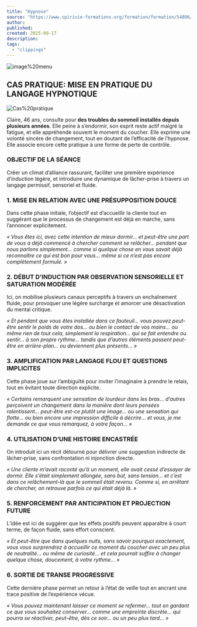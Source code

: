 ```yaml
---
title: "Hypnose"
source: "https://www.spirivie-formations.org/formation/formation/54896/?idmodule=556575&idpage=4752416&suite"
author:
published:
created: 2025-09-17
description:
tags:
  - "clippings"
---
```

![image%20menu](https://da32ev14kd4yl.cloudfront.net/versioned/spirivie-formations/image%20menu.png "image%20menu")

## CAS PRATIQUE: MISE EN PRATIQUE DU LANGAGE HYPNOTIQUE

![Cas%20pratique](https://da32ev14kd4yl.cloudfront.net/versioned/spirivie-formations/Hypnose/Module%206/Cas%20pratique.jpg "Cas%20pratique")

Claire, 46 ans, consulte pour **des troubles du sommeil installés depuis plusieurs années**. Elle peine à s’endormir, son esprit reste actif malgré la fatigue, et elle appréhende souvent le moment du coucher. Elle exprime une volonté sincère de changement, tout en doutant de l’efficacité de l’hypnose. Elle associe encore cette pratique à une forme de perte de contrôle.

### OBJECTIF DE LA SÉANCE

Créer un climat d’alliance rassurant, faciliter une première expérience d’induction légère, et introduire une dynamique de lâcher-prise à travers un langage permissif, sensoriel et fluide.

### 1\. MISE EN RELATION AVEC UNE PRÉSUPPOSITION DOUCE

Dans cette phase initiale, l’objectif est d’accueillir la cliente tout en suggérant que le processus de changement est déjà en marche, sans l’annoncer explicitement.

*« Vous êtes ici, avec cette intention de mieux dormir… et peut-être une part de vous a déjà commencé à chercher comment se relâcher… pendant que nous parlons simplement… comme si quelque chose en vous savait déjà reconnaître ce qui est bon pour vous… même si ce n’est pas encore complètement formulé. »*

### 2\. DÉBUT D’INDUCTION PAR OBSERVATION SENSORIELLE ET SATURATION MODÉRÉE

Ici, on mobilise plusieurs canaux perceptifs à travers un enchaînement fluide, pour provoquer une légère surcharge et amorcer une désactivation du mental critique.

*« Et pendant que vous êtes installée dans ce fauteuil… vous pouvez peut-être sentir le poids de votre dos… ou bien le contact de vos mains… ou même rien de tout cela, simplement la respiration… qui se fait entendre ou sentir… à son propre rythme… tandis que d’autres éléments passent peut-être en arrière-plan… ou deviennent plus présents… »*

### 3\. AMPLIFICATION PAR LANGAGE FLOU ET QUESTIONS IMPLICITES

Cette phase joue sur l’ambiguïté pour inviter l’imaginaire à prendre le relais, tout en évitant toute direction explicite.

*« Certains remarquent une sensation de lourdeur dans les bras… d’autres perçoivent un changement dans la manière dont leurs pensées ralentissent… peut-être est-ce plutôt une image… ou une sensation qui flotte… ou bien encore une impression difficile à décrire… et vous, je me demande ce que vous remarquez, à votre façon… »*

### 4\. UTILISATION D’UNE HISTOIRE ENCASTRÉE

On introduit ici un récit détourné pour délivrer une suggestion indirecte de lâcher-prise, sans confrontation ni injonction directe.

*« Une cliente m’avait raconté qu’à un moment, elle avait cessé d’essayer de dormir. Elle s’était simplement allongée, sans but, sans tension… et c’est dans ce relâchement-là que le sommeil était revenu. Comme si, en arrêtant de chercher, on retrouve parfois ce qui était déjà là. »*

### 5\. RENFORCEMENT PAR ANTICIPATION ET PROJECTION FUTURE

L’idée est ici de suggérer que les effets positifs peuvent apparaître à court terme, de façon fluide, sans effort conscient.

*« Et peut-être que dans quelques nuits, sans savoir pourquoi exactement, vous vous surprendrez à accueillir ce moment du coucher avec un peu plus de neutralité… ou même de curiosité… et cela pourrait suffire à changer quelque chose, doucement, à votre rythme… »*

### 6\. SORTIE DE TRANSE PROGRESSIVE

Cette dernière phase permet un retour à l’état de veille tout en ancrant une trace positive de l’expérience vécue.

*« Vous pouvez maintenant laisser ce moment se refermer… tout en gardant ce que vous souhaitez conserver… comme une empreinte discrète… qui pourra se réactiver, peut-être, dès ce soir… ou un peu plus tard… »*